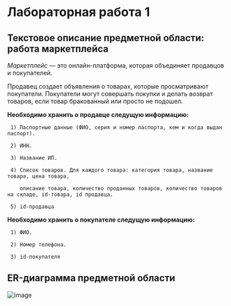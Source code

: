 # Лабораторная работа 1

## Текстовое описание предметной области: работа маркетплейса

*Маркетплейс* — это онлайн-платформа, которая объединяет продавцов и покупателей. 

Продавец создает объявления о товарах, которые просматривают покупатели. Покупатели могут совершать покупки и делать возврат товаров, если товар бракованный или просто не подошел.

**Необходимо хранить о продавце следущую информацию:**

     1) Паспортные данные (ФИО, серия и номер паспорта, кем и когда выдан паспорт).
     
     2) ИНН.

     3) Название ИП.

     4) Список товаров. Для каждого товара: категория товара, название товара, цена товара, 
     
        описание товара, количество проданных товаров, количество товаров на складе, id-товара, id продавца.

     5) id-продавца

**Необходимо хранить о покупателе следущую информацию:**

     1) ФИО.

     2) Номер телефона.

     3) id-покупателя

## ER-диаграмма предметной области

![image](https://github.com/user-attachments/assets/0bbde1b8-e1e7-4fa4-b5c5-47856c62c92d)


     







